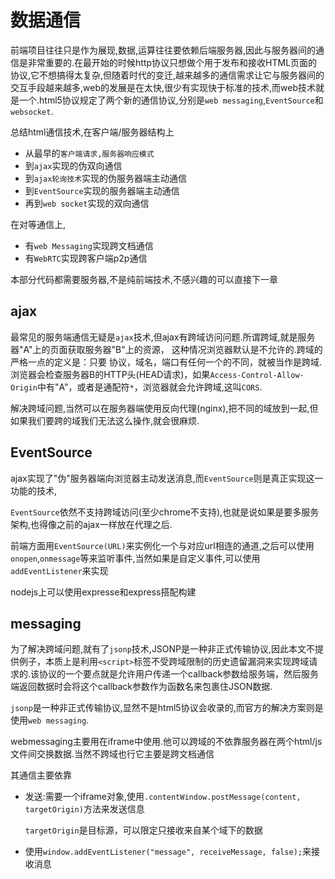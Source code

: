 # 数据通信

前端项目往往只是作为展现,数据,运算往往要依赖后端服务器,因此与服务器间的通信是非常重要的.在最开始的时候http协议只想做个用于发布和接收HTML页面的协议,它不想搞得太复杂,但随着时代的变迁,越来越多的通信需求让它与服务器间的交互手段越来越多,web的发展是在太快,很少有实现快于标准的技术,而web技术就是一个.html5协议规定了两个新的通信协议,分别是`web messaging`,`EventSource`和`websocket`.

总结html通信技术,在客户端/服务器结构上

+ 从最早的`客户端请求,服务器响应模式`
+ 到`ajax`实现的伪双向通信
+ 到`ajax轮询技术`实现的伪服务器端主动通信
+ 到`EventSource`实现的服务器端主动通信
+ 再到`web socket`实现的双向通信

在对等通信上,

+ 有`web Messaging`实现跨文档通信
+ 有`WebRTC`实现跨客户端p2p通信

本部分代码都需要服务器,不是纯前端技术,不感兴趣的可以直接下一章


## ajax

最常见的服务端通信无疑是`ajax`技术,但ajax有跨域访问问题.所谓跨域,就是服务器"A"上的页面获取服务器"B"上的资源，
这种情况浏览器默认是不允许的.跨域的严格一点的定义是：只要 协议，域名，端口有任何一个的不同，就被当作是跨域.
浏览器会检查服务器B的HTTP头(HEAD请求)，如果`Access-Control-Allow-Origin`中有"A"，或者是通配符`*`，浏览器就会允许跨域,这叫`CORS`.

解决跨域问题,当然可以在服务器端使用反向代理(nginx),把不同的域放到一起,但如果我们要跨的域我们无法这么操作,就会很麻烦.



## EventSource

ajax实现了"伪"服务器端向浏览器主动发送消息,而`EventSource`则是真正实现这一功能的技术,

`EventSource`依然不支持跨域访问(至少chrome不支持),也就是说如果是要多服务架构,也得像之前的ajax一样放在代理之后.

前端方面用`EventSource(URL)`来实例化一个与对应url相连的通道,之后可以使用`onopen`,`onmessage`等来监听事件,当然如果是自定义事件,可以使用`addEventListener`来实现


nodejs上可以使用expresse和express搭配构建




## messaging

为了解决跨域问题,就有了`jsonp`技术,JSONP是一种非正式传输协议,因此本文不提供例子，本质上是利用`<script>`标签不受跨域限制的历史遗留漏洞来实现跨域请求的.该协议的一个要点就是允许用户传递一个callback参数给服务端，然后服务端返回数据时会将这个callback参数作为函数名来包裹住JSON数据.

`jsonp`是一种非正式传输协议,显然不是html5协议会收录的,而官方的解决方案则是使用`web messaging`.

webmessaging主要用在iframe中使用.他可以跨域的不依靠服务器在两个html/js文件间交换数据.当然不跨域也行它主要是跨文档通信

其通信主要依靠

+ 发送:需要一个iframe对象,使用`.contentWindow.postMessage(content, targetOrigin)`方法来发送信息

    `targetOrigin`是目标源，可以限定只接收来自某个域下的数据

+ 使用`window.addEventListener("message", receiveMessage, false);`来接收消息


